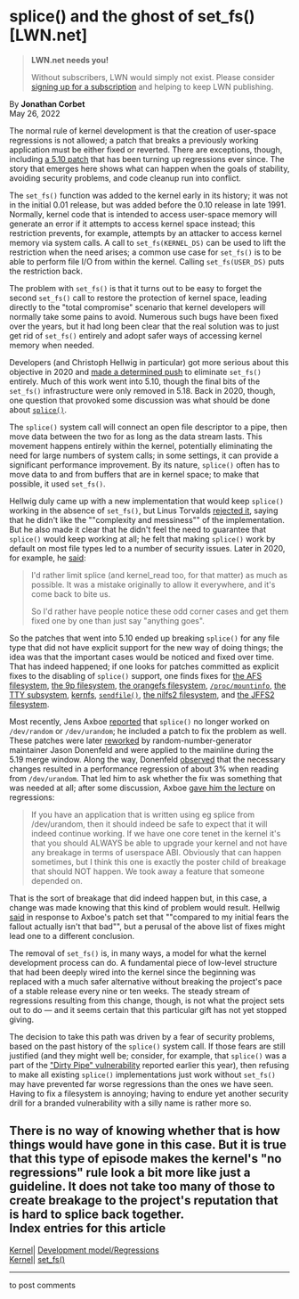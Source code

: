 # splice() and the ghost of set_fs() [LWN.net]

> **LWN.net needs you!**
> 
> Without subscribers, LWN would simply not exist. Please consider [signing up for a subscription](/Promo/nst-nag2/subscribe) and helping to keep LWN publishing. 

By **Jonathan Corbet**  
May 26, 2022 

The normal rule of kernel development is that the creation of user-space regressions is not allowed; a patch that breaks a previously working application must be either fixed or reverted. There are exceptions, though, including [a 5.10 patch](https://git.kernel.org/linus/36e2c7421f02) that has been turning up regressions ever since. The story that emerges here shows what can happen when the goals of stability, avoiding security problems, and code cleanup run into conflict. 

The `set_fs()` function was added to the kernel early in its history; it was not in the initial 0.01 release, but was added before the 0.10 release in late 1991. Normally, kernel code that is intended to access user-space memory will generate an error if it attempts to access kernel space instead; this restriction prevents, for example, attempts by an attacker to access kernel memory via system calls. A call to `set_fs(KERNEL_DS)` can be used to lift the restriction when the need arises; a common use case for `set_fs()` is to be able to perform file I/O from within the kernel. Calling `set_fs(USER_DS)` puts the restriction back. 

The problem with `set_fs()` is that it turns out to be easy to forget the second `set_fs()` call to restore the protection of kernel space, leading directly to the "total compromise" scenario that kernel developers will normally take some pains to avoid. Numerous such bugs have been fixed over the years, but it had long been clear that the real solution was to just get rid of `set_fs()` entirely and adopt safer ways of accessing kernel memory when needed. 

Developers (and Christoph Hellwig in particular) got more serious about this objective in 2020 and [made a determined push](/Articles/832121/) to eliminate `set_fs()` entirely. Much of this work went into 5.10, though the final bits of the `set_fs()` infrastructure were only removed in 5.18. Back in 2020, though, one question that provoked some discussion was what should be done about [`splice()`](https://man7.org/linux/man-pages/man2/splice.2.html). 

The `splice()` system call will connect an open file descriptor to a pipe, then move data between the two for as long as the data stream lasts. This movement happens entirely within the kernel, potentially eliminating the need for large numbers of system calls; in some settings, it can provide a significant performance improvement. By its nature, `splice()` often has to move data to and from buffers that are in kernel space; to make that possible, it used `set_fs()`. 

Hellwig duly came up with a new implementation that would keep `splice()` working in the absence of `set_fs()`, but Linus Torvalds [rejected it](/ml/linux-kernel/CAHk-=wit9enePELG=-HnLsr0nY5bucFNjqAqWoFTuYDGR1P4KA@mail.gmail.com/), saying that he didn't like the ""complexity and messiness"" of the implementation. But he also made it clear that he didn't feel the need to guarantee that `splice()` would keep working at all; he felt that making `splice()` work by default on most file types led to a number of security issues. Later in 2020, for example, he [said](/ml/linux-kernel/CAHk-%3DwiXQVE_jGN0ajk%2BKm925WSbCL16mAZ-UXNkp%2Bnkc1nuQw%40mail.gmail.com/): 

> I'd rather limit splice (and kernel_read too, for that matter) as much as possible. It was a mistake originally to allow it everywhere, and it's come back to bite us. 
> 
> So I'd rather have people notice these odd corner cases and get them fixed one by one than just say "anything goes". 

So the patches that went into 5.10 ended up breaking `splice()` for any file type that did not have explicit support for the new way of doing things; the idea was that the important cases would be noticed and fixed over time. That has indeed happened; if one looks for patches committed as explicit fixes to the disabling of `splice()` support, one finds fixes for [the AFS filesystem](https://git.kernel.org/linus/06a17bbe1d47), [the 9p filesystem](https://git.kernel.org/linus/cf03f316ad20), [the orangefs filesystem](https://git.kernel.org/linus/c1048828c3db), [`/proc/mountinfo`](https://git.kernel.org/linus/14e3e989f6a5), [the TTY subsystem](https://git.kernel.org/linus/dd78b0c483e3), [kernfs](https://git.kernel.org/linus/f2d6c2708bd8), [`sendfile()`](https://git.kernel.org/linus/f8ad8187c3b5), [the nilfs2 filesystem](https://git.kernel.org/linus/a35d8f016e0b), and [the JFFS2 filesystem](https://git.kernel.org/linus/42984af09afc). 

Most recently, Jens Axboe [reported](/ml/linux-kernel/20220519193133.194138-1-axboe@kernel.dk/) that `splice()` no longer worked on `/dev/random` or `/dev/urandom`; he included a patch to fix the problem as well. These patches were later [reworked](/ml/linux-kernel/20220520094459.116240-1-Jason@zx2c4.com/) by random-number-generator maintainer Jason Donenfeld and were applied to the mainline during the 5.19 merge window. Along the way, Donenfeld [observed](/ml/linux-kernel/Yoey+FOYO69lS5qP@zx2c4.com/) that the necessary changes resulted in a performance regression of about 3% when reading from `/dev/urandom`. That led him to ask whether the fix was something that was needed at all; after some discussion, Axboe [gave him the lecture](/ml/linux-kernel/72344aad-b5ad-b317-d36d-385cb16d5204@kernel.dk/) on regressions: 

> If you have an application that is written using eg splice from /dev/urandom, then it should indeed be safe to expect that it will indeed continue working. If we have one core tenet in the kernel it's that you should ALWAYS be able to upgrade your kernel and not have any breakage in terms of userspace ABI. Obviously that can happen sometimes, but I think this one is exactly the poster child of breakage that should NOT happen. We took away a feature that someone depended on. 

That is the sort of breakage that did indeed happen but, in this case, a change was made knowing that this kind of problem would result. Hellwig [said](/ml/linux-kernel/20220520060244.GA16503@lst.de/) in response to Axboe's patch set that ""compared to my initial fears the fallout actually isn't that bad"", but a perusal of the above list of fixes might lead one to a different conclusion. 

The removal of `set_fs()` is, in many ways, a model for what the kernel development process can do. A fundamental piece of low-level structure that had been deeply wired into the kernel since the beginning was replaced with a much safer alternative without breaking the project's pace of a stable release every nine or ten weeks. The steady stream of regressions resulting from this change, though, is not what the project sets out to do — and it seems certain that this particular gift has not yet stopped giving. 

The decision to take this path was driven by a fear of security problems, based on the past history of the `splice()` system call. If those fears are still justified (and they might well be; consider, for example, that `splice()` was a part of the ["Dirty Pipe" vulnerability](https://dirtypipe.cm4all.com/) reported earlier this year), then refusing to make all existing `splice()` implementations just work without `set_fs()` may have prevented far worse regressions than the ones we have seen. Having to fix a filesystem is annoying; having to endure yet another security drill for a branded vulnerability with a silly name is rather more so. 

There is no way of knowing whether that is how things would have gone in this case. But it is true that this type of episode makes the kernel's "no regressions" rule look a bit more like just a guideline. It does not take too many of those to create breakage to the project's reputation that is hard to splice back together.  
Index entries for this article  
---  
[Kernel](/Kernel/Index)| [Development model/Regressions](/Kernel/Index#Development_model-Regressions)  
[Kernel](/Kernel/Index)| [set_fs()](/Kernel/Index#set_fs)  
  


* * *

to post comments 

